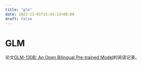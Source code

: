 ```yaml
---
title: "glm"
date: 2023-11-01T15:43:13+08:00
draft: false
---
```


# GLM

论文[GLM-130B: An Open Bilingual Pre-trained Model](https://arxiv.org/abs/2210.02414)的阅读记录。
